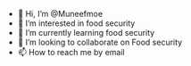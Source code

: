 - 👋 Hi, I’m @Muneefmoe
- 👀 I’m interested in food security
- 🌱 I’m currently learning food security
- 💞️ I’m looking to collaborate on Food security
- 📫 How to reach me by email

<!---
Muneefmoe/Muneefmoe is a ✨ special ✨ repository because its `README.md` (this file) appears on your GitHub profile.
You can click the Preview link to take a look at your changes.
--->
